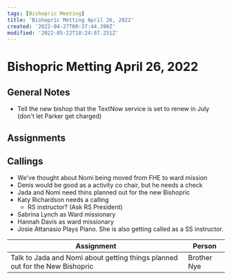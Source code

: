 ```yaml
---
tags: [Bishopric Meeting]
title: 'Bishopric Metting April 26, 2022'
created: '2022-04-27T00:37:44.398Z'
modified: '2022-05-22T18:24:07.251Z'
---
```


# Bishopric Metting April 26, 2022

## General Notes

* Tell the new bishop that the TextNow service is set to renew in July (don't let Parker get charged)

## Assignments

## Callings

* We've thought about Nomi being moved from FHE to ward mission
* Denis would be good as a activity co chair, but he needs a check
* Jada and Nomi need thins planned out for the new Bishopric
* Katy Richardson needs a calling
  * RS instructor? (Ask RS President)
* Sabrina Lynch as Ward missionary
* Hannah Davis as ward missionary
* Josie Attanasio Plays Piano.  She is also getting called as a SS instructor.

| Assignment | Person |
|-|-|
|Talk to Jada and Nomi about getting things planned out for the New Bishopric|Brother Nye
